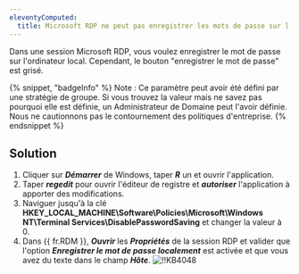 ```yaml
---
eleventyComputed:
  title: Microsoft RDP ne peut pas enregistrer les mots de passe sur l'ordinateur local
---
```

Dans une session Microsoft RDP, vous voulez enregistrer le mot de passe sur l'ordinateur local. Cependant, le bouton "enregistrer le mot de passe" est grisé.

{% snippet, "badgeInfo" %}
Note : Ce paramètre peut avoir été défini par une stratégie de groupe. Si vous trouvez la valeur mais ne savez pas pourquoi elle est définie, un Administrateur de Domaine peut l'avoir définie. Nous ne cautionnons pas le contournement des politiques d'entreprise.
{% endsnippet %}

## Solution

1. Cliquer sur ***Démarrer*** de Windows, taper ***R*** un et ouvrir l'application.
1. Taper ***regedit*** pour ouvrir l'éditeur de registre et ***autoriser*** l'application à apporter des modifications.
1. Naviguer jusqu'à la clé **HKEY_LOCAL_MACHINE\Software\Policies\Microsoft\Windows NT\Terminal Services\DisablePasswordSaving** et changer la valeur à 0.
1. Dans {{ fr.RDM }}, ***Ouvrir*** les ***Propriétés*** de la session RDP et valider que l'option ***Enregistrer le mot de passe localement*** est activée et que vous avez du texte dans le champ ***Hôte***.
![!!KB4048](https://cdnweb.devolutions.net/docs/docs_en_kb_KB4048.png)
